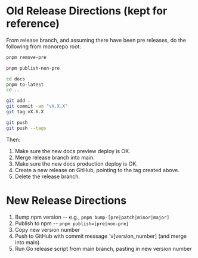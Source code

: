 # Old Release Directions (kept for reference)

From release branch, and assuming there have been pre releases, do the following
from monorepo root:

```sh
pnpm remove-pre

pnpm publish-non-pre

cd docs
pnpm to-latest
cd ..

git add .
git commit -am "vX.X.X"
git tag vX.X.X

git push
git push --tags
```

Then:

1. Make sure the new docs preview deploy is OK.
2. Merge release branch into main.
3. Make sure the new docs production deploy is OK.
4. Create a new release on GitHub, pointing to the tag created above.
5. Delete the release branch.

# New Release Directions

1. Bump npm version -- e.g., `pnpm bump-[pre|patch|minor|major]`
2. Publish to npm -- `pnpm publish=[pre|non-pre]`
3. Copy new version number
4. Push to GitHub with commit message `v[version_number] (and merge into main)
5. Run Go release script from main branch, pasting in new version number
